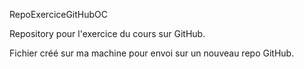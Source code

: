 RepoExerciceGitHubOC

Repository pour l'exercice du cours sur GitHub.

Fichier créé sur ma machine pour envoi sur un nouveau repo GitHub.
